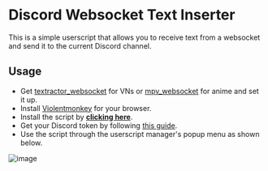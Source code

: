 # Discord Websocket Text Inserter

This is a simple userscript that allows you to receive text from a websocket and send it to the current Discord channel.

## Usage

- Get [textractor_websocket](https://github.com/kuroahna/textractor_websocket) for VNs or [mpv_websocket](https://github.com/kuroahna/mpv_websocket) for anime and set it up.
- Install [Violentmonkey](https://violentmonkey.github.io/) for your browser.
- Install the script by **[clicking here](https://github.com/MarvNC/discord-websocket-text-inserter/raw/main/discord-websocket-inserter.user.js)**.
- Get your Discord token by following [this guide](https://gist.github.com/MarvNC/e601f3603df22f36ebd3102c501116c6).
- Use the script through the userscript manager's popup menu as shown below.

![image](https://github.com/MarvNC/discord-websocket-text-inserter/assets/17340496/57d6b9a3-53e3-400d-bc46-224b273dbdfe)
